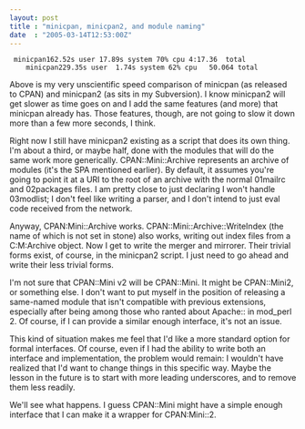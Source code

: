 ```yaml
---
layout: post
title : "minicpan, minicpan2, and module naming"
date  : "2005-03-14T12:53:00Z"
---
```

<pre><code>	minicpan162.52s user 17.89s system 70% cpu 4:17.36  total
	minicpan229.35s user  1.74s system 62% cpu   50.064 total
</code></pre>

Above is my very unscientific speed comparison of minicpan (as released to CPAN) and minicpan2 (as sits in my Subversion).  I know minicpan2 will get slower as time goes on and I add the same features (and more) that minicpan already has.  Those features, though, are not going to slow it down more than a few more seconds, I think.

Right now I still have minicpan2 existing as a script that does its own thing. I'm about a third, or maybe half, done with the modules that will do the same work more generically.  CPAN::Mini::Archive represents an archive of modules (it's the SPA mentioned earlier).  By default, it assumes you're going to point it at a URI to the root of an archive with the normal 01mailrc and 02packages files.  I am pretty close to just declaring I won't handle 03modlist; I don't feel like writing a parser, and I don't intend to just eval code received from the network.

Anyway, CPAN:Mini::Archive works.  CPAN::Mini::Archive::WriteIndex (the name of which is not set in stone) also works, writing out index files from a C:M:Archive object.  Now I get to write the merger and mirrorer.  Their trivial forms exist, of course, in the minicpan2 script.  I just need to go ahead and write their less trivial forms.

I'm not sure that CPAN::Mini v2 will be CPAN::Mini.  It might be CPAN::Mini2, or something else.  I don't want to put myself in the position of releasing a same-named module that isn't compatible with previous extensions, especially after being among those who ranted about Apache:: in mod_perl 2.  Of course, if I can provide a similar enough interface, it's not an issue.

This kind of situation makes me feel that I'd like a more standard option for formal interfaces.  Of course, even if I had the ability to write both an interface and implementation, the problem would remain: I wouldn't have realized that I'd want to change things in this specific way.  Maybe the lesson in the future is to start with more leading underscores, and to remove them less readily.

We'll see what happens.  I guess CPAN::Mini might have a simple enough interface that I can make it a wrapper for CPAN:Mini::2.

